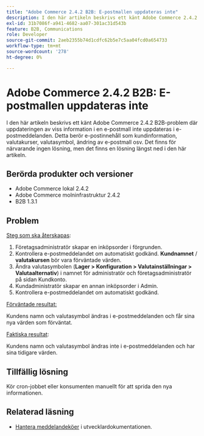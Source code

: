 ```yaml
---
title: "Adobe Commerce 2.4.2 B2B: E-postmallen uppdateras inte"
description: I den här artikeln beskrivs ett känt Adobe Commerce 2.4.2 B2B-problem där uppdateringen av viss information i en e-postmall inte uppdateras i e-postmeddelanden. Detta berör e-postinnehåll som kundinformation, valutakurser, valutasymbol, ändring av e-postmall osv. Det finns för närvarande ingen lösning, men det finns en lösning längst ned i den här artikeln.
exl-id: 31b7086f-a941-4682-aa07-301ac31d543b
feature: B2B, Communications
role: Developer
source-git-commit: 2aeb2355b74d1cdfc62b5e7c5aa04fcd0a654733
workflow-type: tm+mt
source-wordcount: '278'
ht-degree: 0%

---
```


# Adobe Commerce 2.4.2 B2B: E-postmallen uppdateras inte

I den här artikeln beskrivs ett känt Adobe Commerce 2.4.2 B2B-problem där uppdateringen av viss information i en e-postmall inte uppdateras i e-postmeddelanden. Detta berör e-postinnehåll som kundinformation, valutakurser, valutasymbol, ändring av e-postmall osv. Det finns för närvarande ingen lösning, men det finns en lösning längst ned i den här artikeln.

## Berörda produkter och versioner

* Adobe Commerce lokal 2.4.2
* Adobe Commerce molninfrastruktur 2.4.2
* B2B 1.3.1

## Problem

<u>Steg som ska återskapas</u>:

1. Företagsadministratör skapar en inköpsorder i förgrunden.
1. Kontrollera e-postmeddelandet om automatiskt godkänd. **Kundnamnet** / **valutakursen** bör vara förväntade värden.
1. Ändra valutasymbolen (**Lager > Konfiguration > Valutainställningar > Valutaalternativ**) i namnet för administratör och företagsadministratör på sidan Kundkonto.
1. Kundadministratör skapar en annan inköpsorder i Admin.
1. Kontrollera e-postmeddelandet om automatiskt godkänd.

<u>Förväntade resultat:</u>

Kundens namn och valutasymbol ändras i e-postmeddelanden och får sina nya värden som förväntat.

<u>Faktiska resultat</u>:

Kundens namn och valutasymbol ändras inte i e-postmeddelanden och har sina tidigare värden.

## Tillfällig lösning

Kör cron-jobbet eller konsumenten manuellt för att sprida den nya informationen.

## Relaterad läsning

* [Hantera meddelandeköer](https://experienceleague.adobe.com/sv/docs/commerce-operations/configuration-guide/message-queues/manage-message-queues) i utvecklardokumentationen.
